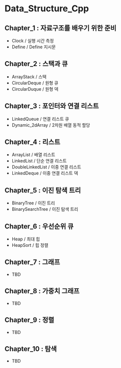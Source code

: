 # Data_Structure_Cpp

## Chapter_1 : 자료구조를 배우기 위한 준비

* Clock / 실행 시간 측정
* Define / Define 지시문

## Chapter_2 : 스택과 큐

* ArrayStack / 스택
* CircularDeque / 원형 큐
* CircularDuque / 원형 덱

## Chapter_3 : 포인터와 연결 리스트

* LinkedQueue / 연결 리스트 큐
* Dynamic_2dArray / 2차원 배열 동적 할당

## Chapter_4 : 리스트

* ArrayList / 배열 리스트
* LinkedList / 단순 연결 리스트
* DoubleLinkedList / 이중 연결 리스트
* LinkedDeque / 이중 연결 리스트 덱

## Chapter_5 : 이진 탐색 트리

* BinaryTree / 이진 트리
* BinarySearchTree / 이진 탐색 트리

## Chapter_6 : 우선순위 큐

* Heap / 최대 힙
* HeapSort / 힙 정렬

## Chapter_7 : 그래프

* TBD

## Chapter_8 : 가중치 그래프

* TBD

## Chapter_9 : 정렬

* TBD

## Chapter_10 : 탐색

* TBD